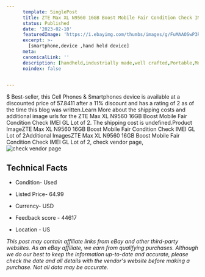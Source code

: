 ```yaml
---
      template: SinglePost
      title: ZTE Max XL N9560 16GB Boost Mobile Fair Condition Check IMEI GL Lot of 2
      status: Published
      date: '2023-02-10'
      featuredImage: 'https://i.ebayimg.com/thumbs/images/g/FuMAAOSwP3Rj49qk/s-l225.jpg'
      excerpt: >-
        [smartphone,device ,hand held device]
      meta:
      canonicalLink: ''
      description: [handheld,industrially made,well crafted,Portable,Mobile,Compact,Convenient,Lightweight,Maneuverable,Man-portable,Miniature,Carriable,Hand-held,Light,Holdable,Transportable,Mobile device,Pocket-sized,On-the-go,Wireless,Cordless,Compact size,Convenient size, smartphone,device ,hand held device]
      noindex: false

        
---
```

$
    Best-seller, this Cell Phones & Smartphones device is available at a discounted price of 57.8411 after a 11% discount and has a rating of 2 as of the time this blog was written.Learn More about the shipping costs and additional image urls for the ZTE Max XL N9560 16GB Boost Mobile Fair Condition Check IMEI GL Lot of 2. The shipping cost is undefined.Product ImageZTE Max XL N9560 16GB Boost Mobile Fair Condition Check IMEI GL Lot of 2Additional ImagesZTE Max XL N9560 16GB Boost Mobile Fair Condition Check IMEI GL Lot of 2, check vendor page, ![check vendor page](https://origin-galleryplus.ebayimg.com/ws/web/334738092786_2_0_1/225x225.jpg,https://origin-galleryplus.ebayimg.com/ws/web/334738092786_3_0_1/225x225.jpg,https://origin-galleryplus.ebayimg.com/ws/web/334738092786_4_0_1/225x225.jpg,https://origin-galleryplus.ebayimg.com/ws/web/334738092786_5_0_1/225x225.jpg,https://origin-galleryplus.ebayimg.com/ws/web/334738092786_6_0_1/225x225.jpg,https://origin-galleryplus.ebayimg.com/ws/web/334738092786_7_0_1/225x225.jpg)
    
    

 ## Technical Facts 



     
      

 - Condition- Used 


      

 - Listed Price- 64.99 


      

 - Currency- USD 


      

 - Feedback score - 44617 


      

 - Location - US 


      
      

 *_This post may contain affiliate links from eBay and other third-party websites. As an eBay affiliate, we earn from qualifying purchases. Although we do our best to keep the information up-to-date and accurate, please check the date and all details with the vendor's website before making a purchase. Not all data may be accurate._*



    
    
    
    
    